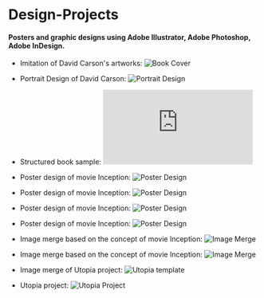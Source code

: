 # Design-Projects
#### Posters and graphic designs using Adobe Illustrator, Adobe Photoshop, Adobe InDesign.


* Imitation of David Carson's artworks: 
![Book Cover](https://github.com/hungling0817/Design-Projects/blob/640ad7b9ef96c93abab6f54c7849801328300170/book%20cover.jpg "Book Cover")

* Portrait Design of David Carson: 
![Portrait Design](https://github.com/hungling0817/Design-Projects/blob/22b7f0aca4483511fdfc9ae3a6af28b1ef350ac3/image%20merge.jpg "Portrait Design")

* Structured book sample: 
![Book Sample](https://github.com/hungling0817/Design-Projects/blob/83d3ece4ecf253783c539cbbc720ea5f25ed57a3/book%20project.pdf "Book Sample")

* Poster design of movie Inception: 
![Poster Design](https://github.com/hungling0817/Design-Projects/blob/22b7f0aca4483511fdfc9ae3a6af28b1ef350ac3/movie%20poster%201.jpg "Poster Design")

* Poster design of movie Inception: 
![Poster Design](https://github.com/hungling0817/Design-Projects/blob/22b7f0aca4483511fdfc9ae3a6af28b1ef350ac3/movie%20poster%202.jpg "Poster Design")


* Poster design of movie Inception: 
![Poster Design](https://github.com/hungling0817/Design-Projects/blob/22b7f0aca4483511fdfc9ae3a6af28b1ef350ac3/movie%20poster%203.jpg "Poster Design")

* Poster design of movie Inception: 
![Poster Design](https://github.com/hungling0817/Design-Projects/blob/22b7f0aca4483511fdfc9ae3a6af28b1ef350ac3/movie%20poster%204.jpg "Poster Design")

* Image merge based on the concept of movie Inception: 
![Image Merge](https://github.com/hungling0817/Design-Projects/blob/22b7f0aca4483511fdfc9ae3a6af28b1ef350ac3/inception.jpg "Image Merge")

* Image merge based on the concept of movie Inception: 
![Image Merge](https://github.com/hungling0817/Design-Projects/blob/22b7f0aca4483511fdfc9ae3a6af28b1ef350ac3/image%20merge.jpg "Image Merge")

* Image merge of Utopia project: 
![Utopia template](https://github.com/hungling0817/Design-Projects/blob/22b7f0aca4483511fdfc9ae3a6af28b1ef350ac3/global%20template.jpg "Utopia template")

* Utopia project: 
![Utopia Project](https://github.com/hungling0817/Design-Projects/blob/22b7f0aca4483511fdfc9ae3a6af28b1ef350ac3/globe%20project.JPG "Utopia Project")




